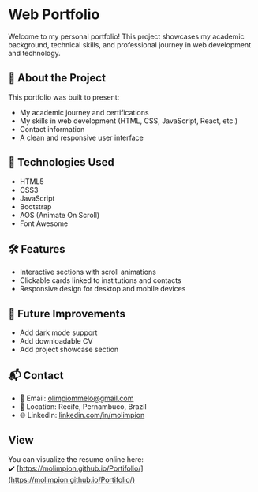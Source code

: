# Web Portfolio
Welcome to my personal portfolio! This project showcases my academic background, technical skills, and professional journey in web development and technology.

## 🚀 About the Project

This portfolio was built to present:

- My academic journey and certifications
- My skills in web development (HTML, CSS, JavaScript, React, etc.)
- Contact information
- A clean and responsive user interface

## 📌 Technologies Used

- HTML5
- CSS3
- JavaScript
- Bootstrap
- AOS (Animate On Scroll)
- Font Awesome

## 🛠 Features

- Interactive sections with scroll animations
- Clickable cards linked to institutions and contacts
- Responsive design for desktop and mobile devices

## 🧠 Future Improvements

- Add dark mode support
- Add downloadable CV
- Add project showcase section

## 📬 Contact

- 📧 Email: [olimpiommelo@gmail.com](mailto:olimpiommelo@gmail.com)
- 📍 Location: Recife, Pernambuco, Brazil
- 🌐 LinkedIn: [linkedin.com/in/molimpion](https://linkedin.com/in/molimpion)

## View
You can visualize the resume online here:  
✔️ [https://molimpion.github.io/Portifolio/](https://molimpion.github.io/Portifolio/)


